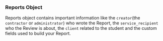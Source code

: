 ### Reports Object

Reports object contains important information like the `creator`(the `contractor` or `administrator`) who wrote the Report, the 
`service_recipient` who the Review is about, the `client` related to the student and the custom fields used to build your Report.
